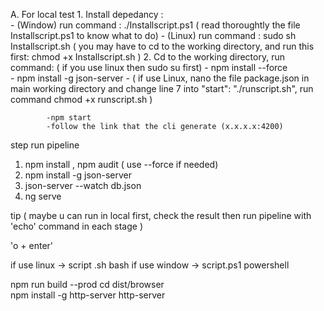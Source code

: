 A. For local test 
    1. Install depedancy :    
            - (Window) run command : ./Installscript.ps1    ( read thoroughtly the file Installscript.ps1 to know what to do) 
            - (Linux) run command : sudo sh Installscript.sh ( you may have to cd to the working directory, and run this first: chmod +x Installscript.sh )
    2. Cd to the working directory, run command: ( if you use linux then sudo su first)
            - npm install --force   
            - npm install -g json-server
            - ( if use Linux, nano the file  package.json in main working directory and change line 7 into    "start": "./runscript.sh",  run command chmod +x runscript.sh  )

            -npm start 
            -follow the link that the cli generate (x.x.x.x:4200)


step run pipeline 


1.  npm install , npm audit   ( use --force if needed)
2.  npm install -g json-server
3. json-server --watch db.json
4. ng serve 

tip  ( maybe u can run in local first, check the result then run pipeline with 'echo' command in each stage )


'o  + enter'


if use linux -> script .sh    bash
if use window  -> script.ps1    powershell


npm run build --prod
cd dist/browser  
 npm install -g http-server
http-server
